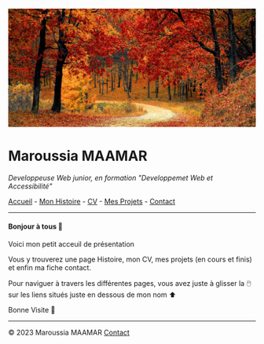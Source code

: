 ![banière_presentation](./images/Untitled%20design.jpg)

# Maroussia MAAMAR

 *Developpeuse Web junior, en formation "Developpemet Web et Accessibilité"*


[Accueil](README.md) - [Mon Histoire](./pages/histoire.md) - [CV](./pages/CV.md) - [Mes Projets](./pages/projets.md) - [Contact](./pages/contact.md)

---
#### Bonjour à tous :mushroom:

Voici mon petit acceuil de présentation

Vous y trouverez  une page Histoire, mon CV, mes projets (en cours et finis) et enfin ma fiche contact.

Pour naviguer à travers les différentes pages, vous avez juste à glisser la :computer_mouse: sur les liens situés juste en dessous de mon nom :arrow_up: 

Bonne Visite :jack_o_lantern: 

---
© 2023 Maroussia MAAMAR [Contact](./pages/contact.md)
